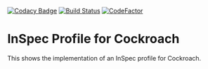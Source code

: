[![Codacy Badge](https://api.codacy.com/project/badge/Grade/74e8d4d3c53a4b54be77683c5c6c2995)](https://app.codacy.com/manual/Zinaida/inspec-cockroach?utm_source=github.com&utm_medium=referral&utm_content=SpokeyWheeler/inspec-cockroach&utm_campaign=Badge_Grade_Dashboard)
[![Build Status](https://travis-ci.com/SpokeyWheeler/inspec-cockroach.svg?branch=master)](https://travis-ci.com/SpokeyWheeler/inspec-cockroach)
[![CodeFactor](https://www.codefactor.io/repository/github/spokeywheeler/inspec-cockroach/badge)](https://www.codefactor.io/repository/github/spokeywheeler/inspec-cockroach)

# InSpec Profile for Cockroach

This shows the implementation of an InSpec profile for Cockroach.
